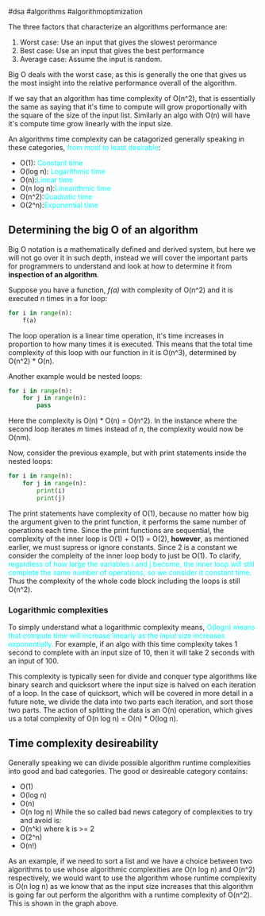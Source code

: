 #dsa #algorithms #algorithmoptimization 

The three factors that characterize an algorithms performance are:
1. Worst case: Use an input that gives the slowest perormance
2. Best case: Use an input that gives the best performance
3. Average case: Assume the input is random.

Big O deals with the worst case, as this is generally the one that gives us the most insight into the relative performance overall of the algorithm.

If we say that an algorithm has time complexity of O(n^2), that is essentially the same as saying that it's time to compute will grow proportionally with the square of the size of the input list. Similarly an algo with O(n) will have it's compute time grow linearly with the input size.

An algorithms time complexity can be catagorized generally speaking in these categories, <span style="color: cyan;">from most to least desirable</span>:
- O(1): <span style="color: cyan;">Constant time</span> 
- O(log n): <span style="color: cyan;">Logarithmic time</span>
- O(n):<span style="color: cyan;">Linear time</span>
- O(n log n):<span style="color: cyan;">Linearithmic time</span>
- O(n^2):<span style="color: cyan;">Quadratic time</span>
- O(2^n):<span style="color: cyan;">Exponential time</span>

## Determining the big O of an algorithm
Big O notation is a mathematically defined and derived system, but here we will not go over it in such depth, instead we will cover the important parts for programmers to understand and look at how to determine it from **inspection of an algorithm**.

Suppose you have a function, _f(a)_ with complexity of O(n^2) and it is executed _n_ times in a for loop:
```python
for i in range(n):
	f(a)
```
The loop operation is a linear time operation, it's time increases in proportion to how many times it is executed. This means that the total time complexity of this loop with our function in it is O(n^3),  determined by O(n^2) * O(n).

Another example would be nested loops:
```python
for i in range(n):
	for j in range(n):
		pass
```
Here the complexity is O(n) * O(n) = O(n^2). In the instance where the second loop iterates _m_ times instead of _n_, the complexity would now be O(nm).

Now, consider the previous example, but with print statements inside the nested loops:
```python
for i in range(n):
	for j in range(n):
		print(i)
		print(j)
```
The print statements have complexity of O(1), because no matter how big the argument given to the print function, it performs the same number of operations each time. Since the print functions are sequential, the complexity of the inner loop is O(1) + O(1) = O(2), **however**, as mentioned earlier, we must supress or ignore constants. Since 2 is a constant we consider the compleity of the inner loop body to just be O(1). To clarify, <span style="color: cyan;">regardless of how large the variables i and j become, the inner loop will still complete the same number of operations, so we consider it constant time.</span> Thus the complexity of the whole code block including the loops is still O(n^2).

### Logarithmic complexities
To simply understand what a logarithmic complexity means, <span style="color: cyan;">O(logn) means that compute time will increase linearly as the input size increases exponentially.</span> For example, if an algo with this time complexity takes 1 second to complete with an input size of 10, then it will take 2 seconds with an input of 100.

This complexity is typically seen for divide and conquer type algorithms like binary search and quicksort where the input size is halved on each iteration of a loop. In the case of quicksort, which will be covered in more detail in a future note, we divide the data into two parts each iteration, and sort those two parts. The action of splitting the data is an O(n) operation, which gives us a total complexity of O(n log n) = O(n) * O(log n).

## Time complexity desireability
Generally speaking we can divide possible algorithm runtime complexities into good and bad categories. The good or desireable category contains:
- O(1)
- O(log n)
- O(n)
- O(n log n)
While the so called bad news category of complexities to try and avoid is:
- O(n^k) where k is >= 2
- O(2^n)
- O(n!)

As an example, if we need to sort a list and we have a choice between two algorithms to use
whose algorithmic complexities are O(n log n) and O(n^2) respectively, we would want to use
the algorithm whose runtime complexity is O(n log n) as we know that as the input size
increases that this algorithm is going far out perform the algorithm with a runtime complexity
of O(n^2). This is shown in the graph above.